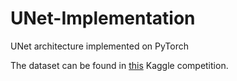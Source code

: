 # UNet-Implementation
UNet architecture implemented on PyTorch

The dataset can be found in [this](https://www.kaggle.com/c/data-science-bowl-2018/data) Kaggle competition. 
